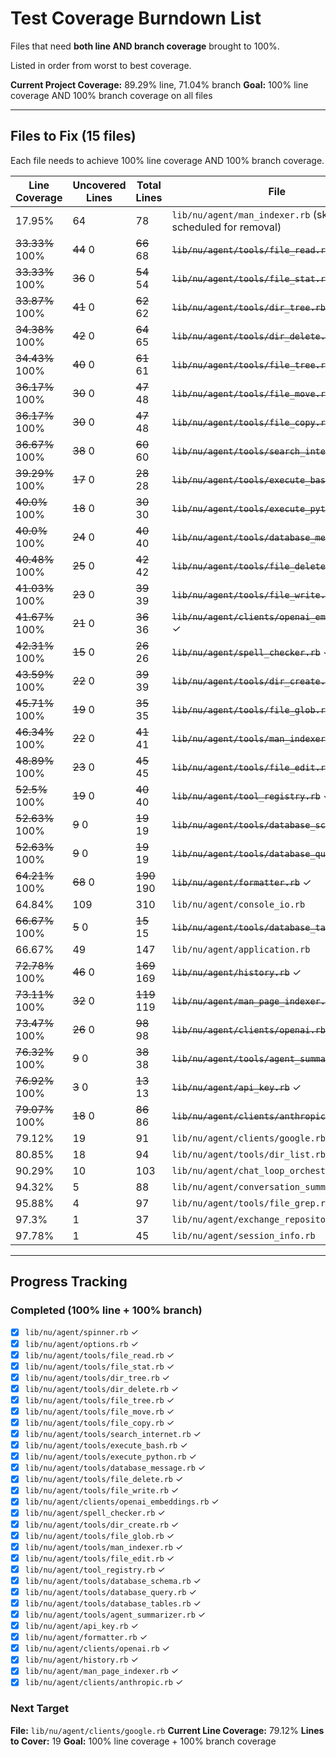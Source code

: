# Test Coverage Burndown List

Files that need **both line AND branch coverage** brought to 100%.

Listed in order from worst to best coverage.

**Current Project Coverage:** 89.29% line, 71.04% branch
**Goal:** 100% line coverage AND 100% branch coverage on all files

---

## Files to Fix (15 files)

Each file needs to achieve 100% line coverage AND 100% branch coverage.

| Line Coverage | Uncovered Lines | Total Lines | File |
|---------------|----------------|-------------|------|
|  17.95% |             64 |          78 | `lib/nu/agent/man_indexer.rb` (skip - scheduled for removal) |
|  ~~33.33%~~ 100% |             ~~44~~ 0 |          ~~66~~ 68 | ~~`lib/nu/agent/tools/file_read.rb`~~ ✓ |
|  ~~33.33%~~ 100% |             ~~36~~ 0 |          ~~54~~ 54 | ~~`lib/nu/agent/tools/file_stat.rb`~~ ✓ |
|  ~~33.87%~~ 100% |             ~~41~~ 0 |          ~~62~~ 62 | ~~`lib/nu/agent/tools/dir_tree.rb`~~ ✓ |
|  ~~34.38%~~ 100% |             ~~42~~ 0 |          ~~64~~ 65 | ~~`lib/nu/agent/tools/dir_delete.rb`~~ ✓ |
|  ~~34.43%~~ 100% |             ~~40~~ 0 |          ~~61~~ 61 | ~~`lib/nu/agent/tools/file_tree.rb`~~ ✓ |
|  ~~36.17%~~ 100% |             ~~30~~ 0 |          ~~47~~ 48 | ~~`lib/nu/agent/tools/file_move.rb`~~ ✓ |
|  ~~36.17%~~ 100% |             ~~30~~ 0 |          ~~47~~ 48 | ~~`lib/nu/agent/tools/file_copy.rb`~~ ✓ |
|  ~~36.67%~~ 100% |             ~~38~~ 0 |          ~~60~~ 60 | ~~`lib/nu/agent/tools/search_internet.rb`~~ ✓ |
|  ~~39.29%~~ 100% |             ~~17~~ 0 |          ~~28~~ 28 | ~~`lib/nu/agent/tools/execute_bash.rb`~~ ✓ |
|   ~~40.0%~~ 100% |             ~~18~~ 0 |          ~~30~~ 30 | ~~`lib/nu/agent/tools/execute_python.rb`~~ ✓ |
|   ~~40.0%~~ 100% |             ~~24~~ 0 |          ~~40~~ 40 | ~~`lib/nu/agent/tools/database_message.rb`~~ ✓ |
|  ~~40.48%~~ 100% |             ~~25~~ 0 |          ~~42~~ 42 | ~~`lib/nu/agent/tools/file_delete.rb`~~ ✓ |
|  ~~41.03%~~ 100% |             ~~23~~ 0 |          ~~39~~ 39 | ~~`lib/nu/agent/tools/file_write.rb`~~ ✓ |
|  ~~41.67%~~ 100% |             ~~21~~ 0 |          ~~36~~ 36 | ~~`lib/nu/agent/clients/openai_embeddings.rb`~~ ✓ |
|  ~~42.31%~~ 100% |             ~~15~~ 0 |          ~~26~~ 26 | ~~`lib/nu/agent/spell_checker.rb`~~ ✓ |
|  ~~43.59%~~ 100% |             ~~22~~ 0 |          ~~39~~ 39 | ~~`lib/nu/agent/tools/dir_create.rb`~~ ✓ |
|  ~~45.71%~~ 100% |             ~~19~~ 0 |          ~~35~~ 35 | ~~`lib/nu/agent/tools/file_glob.rb`~~ ✓ |
|  ~~46.34%~~ 100% |             ~~22~~ 0 |          ~~41~~ 41 | ~~`lib/nu/agent/tools/man_indexer.rb`~~ ✓ |
|  ~~48.89%~~ 100% |             ~~23~~ 0 |          ~~45~~ 45 | ~~`lib/nu/agent/tools/file_edit.rb`~~ ✓ |
|   ~~52.5%~~ 100% |             ~~19~~ 0 |          ~~40~~ 40 | ~~`lib/nu/agent/tool_registry.rb`~~ ✓ |
|  ~~52.63%~~ 100% |              ~~9~~ 0 |          ~~19~~ 19 | ~~`lib/nu/agent/tools/database_schema.rb`~~ ✓ |
|  ~~52.63%~~ 100% |              ~~9~~ 0 |          ~~19~~ 19 | ~~`lib/nu/agent/tools/database_query.rb`~~ ✓ |
|  ~~64.21%~~ 100% |             ~~68~~ 0 |         ~~190~~ 190 | ~~`lib/nu/agent/formatter.rb`~~ ✓ |
|  64.84% |            109 |         310 | `lib/nu/agent/console_io.rb` |
|  ~~66.67%~~ 100% |              ~~5~~ 0 |          ~~15~~ 15 | ~~`lib/nu/agent/tools/database_tables.rb`~~ ✓ |
|  66.67% |             49 |         147 | `lib/nu/agent/application.rb` |
|  ~~72.78%~~ 100% |             ~~46~~ 0 |         ~~169~~ 169 | ~~`lib/nu/agent/history.rb`~~ ✓ |
|  ~~73.11%~~ 100% |             ~~32~~ 0 |         ~~119~~ 119 | ~~`lib/nu/agent/man_page_indexer.rb`~~ ✓ |
|  ~~73.47%~~ 100% |             ~~26~~ 0 |          ~~98~~ 98 | ~~`lib/nu/agent/clients/openai.rb`~~ ✓ |
|  ~~76.32%~~ 100% |              ~~9~~ 0 |          ~~38~~ 38 | ~~`lib/nu/agent/tools/agent_summarizer.rb`~~ ✓ |
|  ~~76.92%~~ 100% |              ~~3~~ 0 |          ~~13~~ 13 | ~~`lib/nu/agent/api_key.rb`~~ ✓ |
|  ~~79.07%~~ 100% |             ~~18~~ 0 |          ~~86~~ 86 | ~~`lib/nu/agent/clients/anthropic.rb`~~ ✓ |
|  79.12% |             19 |          91 | `lib/nu/agent/clients/google.rb` |
|  80.85% |             18 |          94 | `lib/nu/agent/tools/dir_list.rb` |
|  90.29% |             10 |         103 | `lib/nu/agent/chat_loop_orchestrator.rb` |
|  94.32% |              5 |          88 | `lib/nu/agent/conversation_summarizer.rb` |
|  95.88% |              4 |          97 | `lib/nu/agent/tools/file_grep.rb` |
|   97.3% |              1 |          37 | `lib/nu/agent/exchange_repository.rb` |
|  97.78% |              1 |          45 | `lib/nu/agent/session_info.rb` |

---

## Progress Tracking

### Completed (100% line + 100% branch)
- [x] `lib/nu/agent/spinner.rb` ✓
- [x] `lib/nu/agent/options.rb` ✓
- [x] `lib/nu/agent/tools/file_read.rb` ✓
- [x] `lib/nu/agent/tools/file_stat.rb` ✓
- [x] `lib/nu/agent/tools/dir_tree.rb` ✓
- [x] `lib/nu/agent/tools/dir_delete.rb` ✓
- [x] `lib/nu/agent/tools/file_tree.rb` ✓
- [x] `lib/nu/agent/tools/file_move.rb` ✓
- [x] `lib/nu/agent/tools/file_copy.rb` ✓
- [x] `lib/nu/agent/tools/search_internet.rb` ✓
- [x] `lib/nu/agent/tools/execute_bash.rb` ✓
- [x] `lib/nu/agent/tools/execute_python.rb` ✓
- [x] `lib/nu/agent/tools/database_message.rb` ✓
- [x] `lib/nu/agent/tools/file_delete.rb` ✓
- [x] `lib/nu/agent/tools/file_write.rb` ✓
- [x] `lib/nu/agent/clients/openai_embeddings.rb` ✓
- [x] `lib/nu/agent/spell_checker.rb` ✓
- [x] `lib/nu/agent/tools/dir_create.rb` ✓
- [x] `lib/nu/agent/tools/file_glob.rb` ✓
- [x] `lib/nu/agent/tools/man_indexer.rb` ✓
- [x] `lib/nu/agent/tools/file_edit.rb` ✓
- [x] `lib/nu/agent/tool_registry.rb` ✓
- [x] `lib/nu/agent/tools/database_schema.rb` ✓
- [x] `lib/nu/agent/tools/database_query.rb` ✓
- [x] `lib/nu/agent/tools/database_tables.rb` ✓
- [x] `lib/nu/agent/tools/agent_summarizer.rb` ✓
- [x] `lib/nu/agent/api_key.rb` ✓
- [x] `lib/nu/agent/formatter.rb` ✓
- [x] `lib/nu/agent/clients/openai.rb` ✓
- [x] `lib/nu/agent/history.rb` ✓
- [x] `lib/nu/agent/man_page_indexer.rb` ✓
- [x] `lib/nu/agent/clients/anthropic.rb` ✓

### Next Target

**File:** `lib/nu/agent/clients/google.rb`
**Current Line Coverage:** 79.12%
**Lines to Cover:** 19
**Goal:** 100% line coverage + 100% branch coverage
